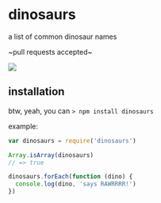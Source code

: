 # dinosaurs
a list of common dinosaur names

~pull requests accepted~

![](http://fc07.deviantart.net/fs70/f/2013/027/7/4/the_dinosaur_that_nommed____by_kelenkenwithfangs-d5syc2v.gif)

## installation

btw, yeah, you can `> npm install dinosaurs`

example:

```js
var dinosaurs = require('dinosaurs')

Array.isArray(dinosaurs)
// => true

dinosaurs.forEach(function (dino) {
  console.log(dino, 'says RAWRRRR!')
})
```